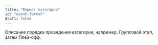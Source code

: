 ```yaml
---
title: "Формат категории"
id: "event-format"
draft: false
---
```


Описание порядка проведения категории, например, Групповой этап, затем Плей-офф.